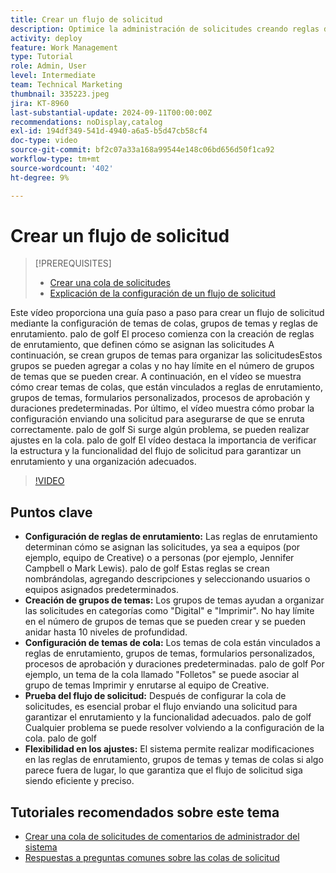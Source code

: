 ```yaml
---
title: Crear un flujo de solicitud
description: Optimice la administración de solicitudes creando reglas de enrutamiento para asignaciones eficientes, organizando solicitudes con grupos de temas anidados, vinculando temas de colas a flujos de trabajo, probando la funcionalidad de flujo de solicitudes y realizando ajustes flexibles para garantizar la precisión y la eficacia.
activity: deploy
feature: Work Management
type: Tutorial
role: Admin, User
level: Intermediate
team: Technical Marketing
thumbnail: 335223.jpeg
jira: KT-8960
last-substantial-update: 2024-09-11T00:00:00Z
recommendations: noDisplay,catalog
exl-id: 194df349-541d-4940-a6a5-b5d47cb58cf4
doc-type: video
source-git-commit: bf2c07a33a168a99544e148c06bd656d50f1ca92
workflow-type: tm+mt
source-wordcount: '402'
ht-degree: 9%

---
```


# Crear un flujo de solicitud

>[!PREREQUISITES]
>
>* [Crear una cola de solicitudes](/help/manage-work/request-queues/create-a-request-queue.md)
>* [Explicación de la configuración de un flujo de solicitud](/help/manage-work/request-queues/understand-settings-for-a-flow-request.md)

Este vídeo proporciona una guía paso a paso para crear un flujo de solicitud mediante la configuración de temas de colas, grupos de temas y reglas de enrutamiento. palo de golf El proceso comienza con la creación de reglas de enrutamiento, que definen cómo se asignan las solicitudes&#x200B; A continuación, se crean grupos de temas para organizar las solicitudes&#x200B; Estos grupos se pueden agregar a colas y no hay límite en el número de grupos de temas que se pueden crear.
A continuación, en el vídeo se muestra cómo crear temas de colas, que están vinculados a reglas de enrutamiento, grupos de temas, formularios personalizados, procesos de aprobación y duraciones predeterminadas.
Por último, el vídeo muestra cómo probar la configuración enviando una solicitud para asegurarse de que se enruta correctamente. palo de golf Si surge algún problema, se pueden realizar ajustes en la cola. palo de golf El vídeo destaca la importancia de verificar la estructura y la funcionalidad del flujo de solicitud para garantizar un enrutamiento y una organización adecuados.

>[!VIDEO](https://video.tv.adobe.com/v/3433825/?quality=12&learn=on&captions=spa)

## Puntos clave

* **Configuración de reglas de enrutamiento:** Las reglas de enrutamiento determinan cómo se asignan las solicitudes, ya sea a equipos (por ejemplo, equipo de Creative) o a personas (por ejemplo, Jennifer Campbell o Mark Lewis). palo de golf Estas reglas se crean nombrándolas, agregando descripciones y seleccionando usuarios o equipos asignados predeterminados.
* **Creación de grupos de temas:** Los grupos de temas ayudan a organizar las solicitudes en categorías como &quot;Digital&quot; e &quot;Imprimir&quot;. No hay límite en el número de grupos de temas que se pueden crear y se pueden anidar hasta 10 niveles de profundidad.
* **Configuración de temas de cola:** Los temas de cola están vinculados a reglas de enrutamiento, grupos de temas, formularios personalizados, procesos de aprobación y duraciones predeterminadas. palo de golf Por ejemplo, un tema de la cola llamado &quot;Folletos&quot; se puede asociar al grupo de temas Imprimir y enrutarse al equipo de Creative.
* **Prueba del flujo de solicitud:** Después de configurar la cola de solicitudes, es esencial probar el flujo enviando una solicitud para garantizar el enrutamiento y la funcionalidad adecuados. palo de golf Cualquier problema se puede resolver volviendo a la configuración de la cola. palo de golf
* **Flexibilidad en los ajustes:** El sistema permite realizar modificaciones en las reglas de enrutamiento, grupos de temas y temas de colas si algo parece fuera de lugar, lo que garantiza que el flujo de solicitud siga siendo eficiente y preciso.


## Tutoriales recomendados sobre este tema

* [Crear una cola de solicitudes de comentarios de administrador del sistema](/help/manage-work/request-queues/create-a-system-admin-feedback-request-queue.md)
* [Respuestas a preguntas comunes sobre las colas de solicitud](/help/manage-work/request-queues/request-queue-faq.md)


